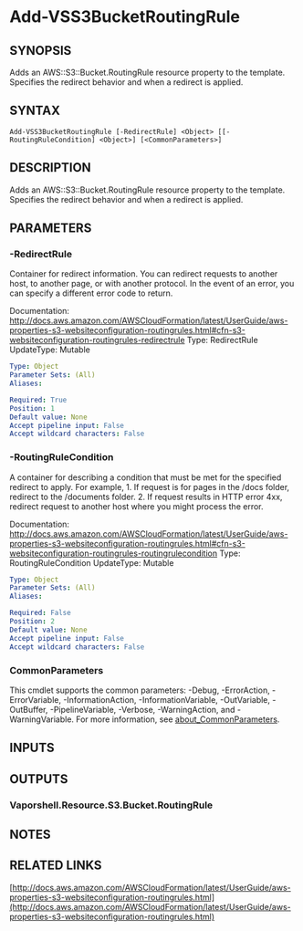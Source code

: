 # Add-VSS3BucketRoutingRule

## SYNOPSIS
Adds an AWS::S3::Bucket.RoutingRule resource property to the template.
Specifies the redirect behavior and when a redirect is applied.

## SYNTAX

```
Add-VSS3BucketRoutingRule [-RedirectRule] <Object> [[-RoutingRuleCondition] <Object>] [<CommonParameters>]
```

## DESCRIPTION
Adds an AWS::S3::Bucket.RoutingRule resource property to the template.
Specifies the redirect behavior and when a redirect is applied.

## PARAMETERS

### -RedirectRule
Container for redirect information.
You can redirect requests to another host, to another page, or with another protocol.
In the event of an error, you can specify a different error code to return.

Documentation: http://docs.aws.amazon.com/AWSCloudFormation/latest/UserGuide/aws-properties-s3-websiteconfiguration-routingrules.html#cfn-s3-websiteconfiguration-routingrules-redirectrule
Type: RedirectRule
UpdateType: Mutable

```yaml
Type: Object
Parameter Sets: (All)
Aliases:

Required: True
Position: 1
Default value: None
Accept pipeline input: False
Accept wildcard characters: False
```

### -RoutingRuleCondition
A container for describing a condition that must be met for the specified redirect to apply.
For example, 1.
If request is for pages in the /docs folder, redirect to the /documents folder.
2.
If request results in HTTP error 4xx, redirect request to another host where you might process the error.

Documentation: http://docs.aws.amazon.com/AWSCloudFormation/latest/UserGuide/aws-properties-s3-websiteconfiguration-routingrules.html#cfn-s3-websiteconfiguration-routingrules-routingrulecondition
Type: RoutingRuleCondition
UpdateType: Mutable

```yaml
Type: Object
Parameter Sets: (All)
Aliases:

Required: False
Position: 2
Default value: None
Accept pipeline input: False
Accept wildcard characters: False
```

### CommonParameters
This cmdlet supports the common parameters: -Debug, -ErrorAction, -ErrorVariable, -InformationAction, -InformationVariable, -OutVariable, -OutBuffer, -PipelineVariable, -Verbose, -WarningAction, and -WarningVariable. For more information, see [about_CommonParameters](http://go.microsoft.com/fwlink/?LinkID=113216).

## INPUTS

## OUTPUTS

### Vaporshell.Resource.S3.Bucket.RoutingRule
## NOTES

## RELATED LINKS

[http://docs.aws.amazon.com/AWSCloudFormation/latest/UserGuide/aws-properties-s3-websiteconfiguration-routingrules.html](http://docs.aws.amazon.com/AWSCloudFormation/latest/UserGuide/aws-properties-s3-websiteconfiguration-routingrules.html)

